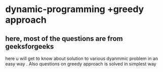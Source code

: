 # dynamic-programming +greedy approach
## here, most of the questions are from geeksforgeeks
here u will get to know  about solution to various dyanmmic problem in an easy way .
Also questions on greedy approach is solved in simplest way
